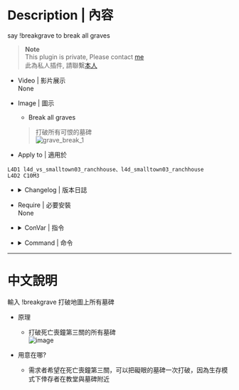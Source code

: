 # Description | 內容
say !breakgrave to break all graves

> __Note__ <br/>
This plugin is private, Please contact [me](https://github.com/fbef0102/Game-Private_Plugin#私人插件列表-private-plugins-list)<br/>
此為私人插件, 請聯繫[本人](https://github.com/fbef0102/Game-Private_Plugin#私人插件列表-private-plugins-list)

* Video | 影片展示
<br/>None

* Image | 圖示
	* Break all graves
	> 打破所有可恨的墓碑
	<br/>![grave_break_1](image/grave_break_1.gif)

* Apply to | 適用於
```
L4D1 l4d_vs_smalltown03_ranchhouse、l4d_smalltown03_ranchhouse
L4D2 C10M3
```

* <details><summary>Changelog | 版本日誌</summary>

	* v1.0 (2022-11-27)
		* Initial Release
</details>

* Require | 必要安裝
<br>None

* <details><summary>ConVar | 指令</summary>

	None
</details>

* <details><summary>Command | 命令</summary>
	
	* **Break all graves**
	```php
	sm_breakgrave
	```
</details>

- - - -
# 中文說明
輸入 !breakgrave 打破地圖上所有墓碑

* 原理
	* 打破死亡喪鐘第三關的所有墓碑
	<br/>![image](https://user-images.githubusercontent.com/12229810/204136660-5dd3aec2-e0ab-4451-a91f-b01b9d498fdf.png)

* 用意在哪?
	* 需求者希望在死亡喪鐘第三關，可以把礙眼的墓碑一次打破，因為生存模式下倖存者在教堂與墓碑附近